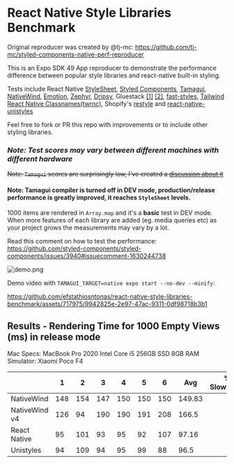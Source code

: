 # React Native Style Libraries Benchmark

Original reproducer was created by @tj-mc: https://github.com/tj-mc/styled-components-native-perf-reproducer

This is an Expo SDK 49 App reproducer to demonstrate the performance difference between popular style libraries and react-native built-in styling.

Tests include React Native [StyleSheet](https://reactnative.dev/docs/stylesheet), [Styled Components](https://github.com/styled-components/styled-components), [Tamagui](https://github.com/tamagui/tamagui), [NativeWind](https://github.com/marklawlor/nativewind), [Emotion](https://github.com/emotion-js/emotion), [Zephyr](https://github.com/FormidableLabs/react-native-zephyr), [Dripsy](https://github.com/nandorojo/dripsy), Gluestack [[1]](https://github.com/gluestack/gluestack-ui) [[2]](https://github.com/gluestack/gluestack-style), [fast-styles](https://github.com/fedemartinm/fast-styles), [Tailwind React Native Classnames(twrnc)](https://github.com/jaredh159/tailwind-react-native-classnames), Shopify's [restyle](https://github.com/Shopify/restyle) and [react-native-unistyles](https://github.com/jpudysz/react-native-unistyles) 

Feel free to fork or PR this repo with improvements or to include other styling libraries.

### ***Note: Test scores may vary between different machines with different hardware***

~~Note: `Tamagui` scores are surprisingly low, I've created a [discussion about it](https://github.com/tamagui/tamagui/discussions/1471)~~
 
#### Note: Tamagui compiler is turned off in DEV mode, production/release performance is greatly improved, it reaches `StyleSheet` levels.

1000 items are rendered in `Array.map` and it's a **basic** test in DEV mode. When more features of each library are added (eg. media queries etc) as your project grows the measurements may vary by a lot.

Read this comment on how to test the performance: https://github.com/styled-components/styled-components/issues/3940#issuecomment-1630244738

![demo.png](assets/demo.png)

Demo video with `TAMAGUI_TARGET=native expo start --no-dev --minify`:


https://github.com/efstathiosntonas/react-native-style-libraries-benchmark/assets/717975/9942825e-2e97-47ac-9311-0df98718b3b1


## Results - Rendering Time for 1000 Empty Views (ms) in release mode

Mac Specs: 
MacBook Pro 2020 Intel Core i5 256GB SSD 8GB RAM\
Simulator: Xiaomi Poco F4

|               | 1   | 2   | 3   | 4   | 5   | 6   | Avg    | % Slowdown |
|---------------|-----|-----|-----|-----|-----|-----|--------|------------|
| NativeWind    | 148 | 154 | 147 | 150 | 150 | 150 | 149.83 |            |
| NativeWind v4 | 126 | 94  | 190 | 190 | 191 | 208 | 166.5  |            |
| React Native  | 95  | 101 | 93  | 95  | 92  | 107 | 97.16  |            |
| Unistyles     | 94  | 109 | 94  | 95  | 99  | 88  | 96.5   |            |



